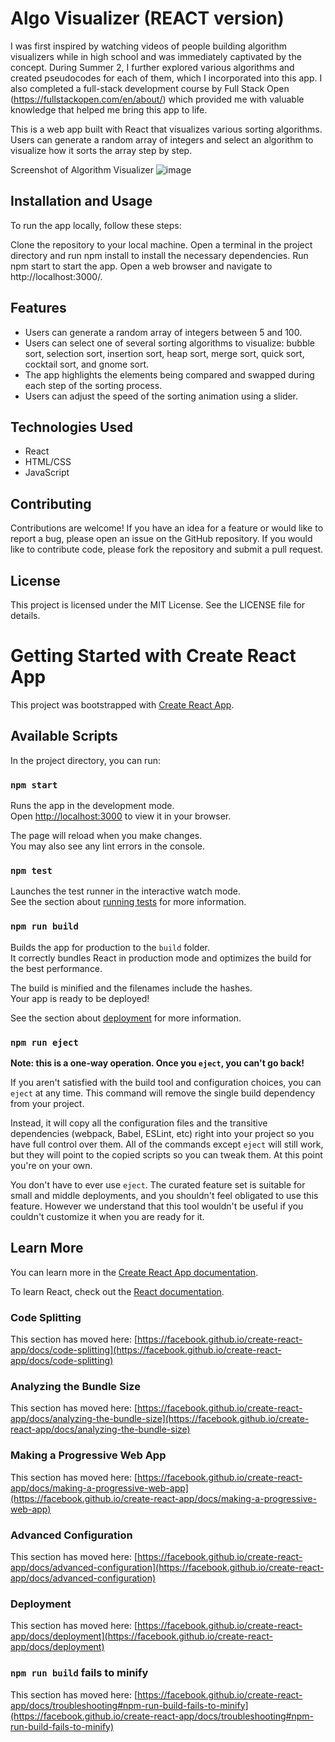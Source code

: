 # Algo Visualizer (REACT version)
 I was first inspired by watching videos of people building algorithm visualizers while in high school and was immediately captivated by the concept. During Summer 2, I further explored various algorithms and created pseudocodes for each of them, which I incorporated into this app. I also completed a full-stack development course by Full Stack Open (https://fullstackopen.com/en/about/) which provided me with valuable knowledge that helped me bring this app to life.
 
This is a web app built with React that visualizes various sorting algorithms. Users can generate a random array of integers and select an algorithm to visualize how it sorts the array step by step.

Screenshot of Algorithm Visualizer
![image](https://user-images.githubusercontent.com/70067302/228388060-4ffc9ab0-b2f2-49ee-94fa-ca559251ed1f.png)


## Installation and Usage
To run the app locally, follow these steps:

Clone the repository to your local machine.
Open a terminal in the project directory and run npm install to install the necessary dependencies.
Run npm start to start the app.
Open a web browser and navigate to http://localhost:3000/.
## Features
- Users can generate a random array of integers between 5 and 100.
- Users can select one of several sorting algorithms to visualize: bubble sort, selection sort, insertion sort, heap sort, merge sort, quick sort, cocktail sort, and gnome sort.
- The app highlights the elements being compared and swapped during each step of the sorting process.
- Users can adjust the speed of the sorting animation using a slider.
## Technologies Used
- React
- HTML/CSS
- JavaScript
## Contributing
Contributions are welcome! If you have an idea for a feature or would like to report a bug, please open an issue on the GitHub repository. If you would like to contribute code, please fork the repository and submit a pull request.

## License
This project is licensed under the MIT License. See the LICENSE file for details.


# Getting Started with Create React App

This project was bootstrapped with [Create React App](https://github.com/facebook/create-react-app).

## Available Scripts

In the project directory, you can run:

### `npm start`

Runs the app in the development mode.\
Open [http://localhost:3000](http://localhost:3000) to view it in your browser.

The page will reload when you make changes.\
You may also see any lint errors in the console.

### `npm test`

Launches the test runner in the interactive watch mode.\
See the section about [running tests](https://facebook.github.io/create-react-app/docs/running-tests) for more information.

### `npm run build`

Builds the app for production to the `build` folder.\
It correctly bundles React in production mode and optimizes the build for the best performance.

The build is minified and the filenames include the hashes.\
Your app is ready to be deployed!

See the section about [deployment](https://facebook.github.io/create-react-app/docs/deployment) for more information.

### `npm run eject`

**Note: this is a one-way operation. Once you `eject`, you can't go back!**

If you aren't satisfied with the build tool and configuration choices, you can `eject` at any time. This command will remove the single build dependency from your project.

Instead, it will copy all the configuration files and the transitive dependencies (webpack, Babel, ESLint, etc) right into your project so you have full control over them. All of the commands except `eject` will still work, but they will point to the copied scripts so you can tweak them. At this point you're on your own.

You don't have to ever use `eject`. The curated feature set is suitable for small and middle deployments, and you shouldn't feel obligated to use this feature. However we understand that this tool wouldn't be useful if you couldn't customize it when you are ready for it.

## Learn More

You can learn more in the [Create React App documentation](https://facebook.github.io/create-react-app/docs/getting-started).

To learn React, check out the [React documentation](https://reactjs.org/).

### Code Splitting

This section has moved here: [https://facebook.github.io/create-react-app/docs/code-splitting](https://facebook.github.io/create-react-app/docs/code-splitting)

### Analyzing the Bundle Size

This section has moved here: [https://facebook.github.io/create-react-app/docs/analyzing-the-bundle-size](https://facebook.github.io/create-react-app/docs/analyzing-the-bundle-size)

### Making a Progressive Web App

This section has moved here: [https://facebook.github.io/create-react-app/docs/making-a-progressive-web-app](https://facebook.github.io/create-react-app/docs/making-a-progressive-web-app)

### Advanced Configuration

This section has moved here: [https://facebook.github.io/create-react-app/docs/advanced-configuration](https://facebook.github.io/create-react-app/docs/advanced-configuration)

### Deployment

This section has moved here: [https://facebook.github.io/create-react-app/docs/deployment](https://facebook.github.io/create-react-app/docs/deployment)

### `npm run build` fails to minify

This section has moved here: [https://facebook.github.io/create-react-app/docs/troubleshooting#npm-run-build-fails-to-minify](https://facebook.github.io/create-react-app/docs/troubleshooting#npm-run-build-fails-to-minify)
